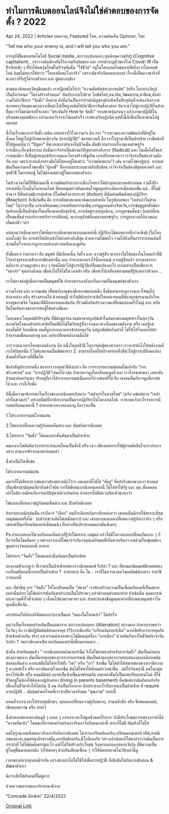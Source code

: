 # ทำไมการดีเบตออนไลน์จึงไม่ใช่คำตอบของการจัดตั้ง ? 2022

Apr 24, 2022 | Articles บทความ, Featured ไทย, ความคิดเห็น Opinion, ไทย





“Tell me who your enemy is, and I will tell you who you are.”

การอุบัติขึ้นของเทคโนโลยี Social media ,สภาวะแปลกแยก,ทุนนิยมความรับรู้ (Cognitive capitalism) , การวางผังเมืองอันไร้ความรับผิดชอบ และ การปรากฏตัวของโรค Covid-19 เป็นปัจจัยหลัก ๆ ที่ทำให้คนรุ่นใหม่ในปัจจุบันนั้น “ใช้ชีวิต” อยู่ในโลกออนไลน์มากเสียยิ่งกว่าโลกออฟไลน์ (ผมไม่อยากใช้คำว่า “โลกเสมือน/โลกจริง” เพราะมันจริงกันคนละแบบ) เรื่องนี้เป็นความจริงที่พวกเราก็รับรู้ได้จากตัวเอง และ ผู้คนรอบข้าง

ตามแนวคิดแบบวัตถุนิยมแล้ว เราปฏิเสธไม่ได้ว่า “ความสัมพันธ์ทางการผลิต” (หรือ โลกทางวัตถุ) เป็นสิ่งกำหนด “โครงสร้างส่วนบน” อันประกอบไปด้วย ไลฟ์สไตล์,แนวคิด,วัฒนธรรม,ค่านิยม,ศิลปะ รวมไปถึงวิธีการ “จัดตั้ง” อีกด้วย ดังนั้นจึงเป็นภารกิจสำคัญของฝ่ายซ้ายในปัจจุบันที่จะต้องวิเคราะห์สภาพทางวัตถุของพวกเราเพื่อนำไปเป็นฐานคิดให้กับวิธีการจัดตั้งองค์กร อันจะนำไปสู่การปฏิวัติในท้ายที่สุด เราไม่สามารถที่จะลอก “พระคัมภีร์ How to จัดตั้ง” จากสหายรุ่นก่อนๆ แล้วเอามาปฏิบัติในบริบทของยุคสมัยเรา แล้วคาดหวังว่าจะได้ผลสำเร็จ เราต้องเรียนรู้อดีต แต่ทั้งนี้ก็เพื่อเป็นสะพานไปสู่อนาคต

ซึ่งในเรื่องของการจัดตั้ง เลนิน เคยกล่าวไว้ใจความว่า คือ การ “รวบรวมเอาความขัดแย้งที่มีอยู่ในสังคม ให้มุ่งไปสู่เป้าหมายเดียวกัน (การปฏิวัติ)” ขยายความก็ คือ เราในฐานะที่เป็นฝ่ายซ้าย เรามีหน้าที่ชี้ให้ผู้คนเห็นว่า “ปัญหา” ที่พวกเขากำลังเจอในชีวิตนั้น มันมีรากมาจากเรื่องของเศรษฐกิจการเมือง,เรื่องเชิงระบบ ดังนั้นเราจึงจำเป็นต้องแก้ปัญหาอย่างถึงราก (Radical) และ ในเมื่อไม่ใช่แค่เราคนเดียว ที่เป็นผู้ทนทุกข์กับระบบและโครงสร้างที่ขูดรีด เอาเปรียบพวกเรา เราจึงจำเป็นต้องร่วมมือกัน และ เพราะระบบดังกล่าวมันไม่ได้คงอยู่ได้เพราะ “ความผิดพลาด”( เช่น ความโง่ของผู้นำ)  หากแต่มันเป็นความจงใจของฝั่ง “ผู้กดขี่” ที่ออกแบบระบบมาสลับซับซ้อน เราจึงจำเป็นต้องมียุทธศาสตร์ และ ยุทธิวิธี ในการต่อสู้ ไม่ใช่ต่างคนต่างสู้ในแบบของตัวเอง

ในห้วงเวลาไม่กี่ปีที่ผ่านมานี้ ความขัดแย้งทางการเมืองไทยเราได้ปะทุออกมาบนท้องถนน รวมไปถึงกระแสที่ถาโถมในโลกออนไลน์ ที่คนหนุ่มสาวหันมาสนใจพูดคุยประเด็นการเมืองมากขึ้น แต่.. ที่ใดมีอำนาจ ที่นั่นย่อมมีการต่อต้าน ที่ใดมีพลังการกระทำ (Action) ที่นั่นย่อมมีพลังของปฏิกิริยา (Reaction) สิ่งที่เกิดขึ้น คือ การกลับมาของแนวคิดแบบล้าหลัง ในรูปแบบของ “เหล้าเก่าในขวดใหม่” ไม่ว่าจะเป็น การเหยียดเพศ,การเหยียดกรรมาชีพ,การดูถูกคนต่างจังหวัด,การเชิดชูบูชาศักดินา (แต่รอบนี้เป็นศักดินาในเครื่องแบบนักธุรกิจ), การเชิดชูระบบทุนนิยม, การบูชาชนชั้นนำ (แต่เปลี่ยนเป็นชนชั้นนำจากประเทศจักรวรรดินิยม), พวกอนุรักษ์นิยมทางเศรษฐกิจ, การบูชาความโอ้อวดและเห็นแก่ตัว ฯลฯ

แน่นอนว่าเมื่อพวกเราได้เห็นการกลับมาของซากเดนเหล่านี้ ปฏิกิริยาโต้ตอบแรกที่เราจะพึงมี (ในโลกออนไลน์) คือ การเข้าไปเถียงเข้าไปด่าอย่างถึงที่สุด ด้วยความไม่พอใจ รวมไปถึงเป็นการระบายแค้นที่สะสมในใจจากการถูกระบบดังกล่าวกดทับและขูดรีด

ทั้งนี้เพราะว่าพวกเรา คือ มนุษย์ ที่มีเลือดเนื้อ,จิตใจ และ ความรู้สึก พวกเราไม่ใช่สมองในโหลแก้วที่มีไว้บรรจุตรรกะหลักการเพียงเท่านั้น และ ถ้าหากพวกเราไร้ซึ่งอารมณ์ ความรู้สึกแล้ว บรรดาตรรกะ หลักการ ความถูกต้อง ต่าง ๆ ย่อมไม่นำไปสู่การปฏิวัติเปลี่ยนแปลงอะไร หากแต่จะเป็นเพียงการ “ท่องจำ” ทุนทางสังคม เพื่อนำไปใช้โม้ในวงเหล้า หรือ เพื่อนำไปเหยียดหยามคนที่รู้น้อยกว่าตัวเอง ..

เราไม่อาจต่อสู้เพื่อความเป็นมนุษย์ได้ ถ้าหากเราเองยังละทิ้งความเป็นมนุษย์ของตัวเอง

ความโกรธ และ ความแค้น เป็นพลังงานของศักยภาพแบบหนึ่ง ซึ่งมันสามารถถูกวางแนวให้พุ่งไปทำลายล้าง หรือ สร้างสรรค์ได้ ด้วยเหตุนี้ ทำให้มีฝ่ายประชาธิปไตยหลายคนที่ต้องทุกข์ทรมานกับโรคทางสุขภาพจิต ในขณะที่มีอีกหลายคนเช่นกัน ที่ร่วมมือกันสร้างความเปลี่ยนแปลงครั้งใหญ่ และ หยัดยืนในเส้นทางของการต่อสู้ได้อย่างมั่นคง

โดยเฉพาะในยุคสมัยปัจจุบัน ที่มีข้อมูลจำนวนมหาศาลถูกยัดเข้าในสมองของมนุษย์เราในทุกๆวัน สภาพจิตใจของฝ่ายประชาธิปไตยที่ยังไม่ได้เรียนรู้ที่จะวางแนวทางไหลของพลังงาน หรือ เคยรู้แต่หลงลืมไป จึงเหมือน คนที่ถูกกรอกอาหารเข้าปากทุกวัน แต่ถูกมัดติดกับเก้าอี้ ไม่ให้ได้วิ่งออกไปทำกิจกรรมเพื่อเผาผลาญ และ แปรเปลี่ยนพลังงานนั้นได้

การวางแนวทางไหลของพลังงาน คือ หนึ่งในยุทธิวิธี ในการต่อสู้ของพวกเรา เราจะทำยังไงให้พลังงานที่เราได้รับมานั้น 1.ไม่สะสมจนเป็นพิษแก่เรา 2. สามารถไหลไปสร้างสรรค์สิ่งที่นำไปสู่การเปลี่ยนแปลงสังคมไปในทางที่ดีขึ้นได้

ข้อสำคัญประการหนึ่ง ของการวางยุทธวิธีดังกล่าว คือ การระบายอารมณ์ย่อมไม่เท่ากับ “การสร้างสรรค์” และ “การปฏิวัติ”เสมอไป เช่น ถ้าหากเราถูกใครสักคนบูลลี่ และ เราโกรธเขามาก เลยกลับบ้านมาต่อยกำแพง จริงอยู่ที่เราได้ระบายอารมณ์นั้นออกไป แต่ผลที่ได้ คือ เขาคนนั้นก็อาจบูลลี่เราต่อไป และ เราก็เจ็บมือ

ทีนี้เมื่อเรามาพิจารณาในเรื่องของการดีเบตทกับพวก “เหล้าเก่าในขวดใหม่” (หรือ แม้แต่พวก “เหล้าเก่าในขวดเก่า” อย่างสลิ่ม)ที่กำลังระบาดเป็นแรงปฏิกิริยาในโลกออนไลน์  เราคาดหวังอะไรจากการดีเบตทกับคนเหล่านี้ ? ถ้าหากพวกเราลองเดาดู ก็อาจจะเป็น

1.ได้ระบายอารมณ์โกรธแค้น

2.ได้แลกเปลี่ยนความรู้กับคนเห็นต่าง และ อัพสกิลการดีเบตท

3.ได้ทำการ “จัดตั้ง” ให้คนเหล่านั้นหันมาเป็นฝ่ายซ้าย

ผมเองจะไม่ตัดสินว่าการกระทำแบบไหนเป็นสิ่งดี หรือ เลว เพียงแค่อยากให้ผู้อ่านตัดสินใจกระทำบางอย่าง ผ่านการพิจารณามาก่อนแล้ว

ซึ่งถ้าเป็นไปเพื่อข้อ



ได้ระบายอารมณ์แค้น



ผมว่าก็ไม่เสียหาย แต่แค่เราต้องตระหนักไว้ว่า คนเหล่านี้ไม่ใช่ “ศัตรู” ที่แท้จริงของพวกเรา หากแต่เป็นเพียงสามัญชนที่กำลังเข้าใจผิด การได้ชัยชนะเหนือคนเหล่านี้ ไม่ได้ทำให้รัฐ และ ทุน สั่นคลอนเท่าใดนัก เหมือนกับการแก้ปัญหาปลวกกินบ้าน ด้วยการไล่ตีปลวกทีละตัวมากกว่า



ได้แลกเปลี่ยนความรู้กับคนเห็นต่าง และ ฝึกสกิลดีเบตท



ถ้าเราตระหนักเช่นนั้น เราก็ควร “เลือก” คนที่จะดีเบทกับเราสักหน่อยว่า เขาคนนั้นมีการใช้ตรรกะที่สมเหตุสมผลหรือไม่   (แม้ว่าเขาจะคิดไม่เหมือนเรา) และ เขาอยากมาแลกเปลี่ยนความรู้กับเราจริง ๆ หรือ เขาแค่เป็นเกรียนอินเทอร์เน็ตคนนึง ที่อยากปั่นประสาทคนเอามันส์เฉยๆ

Ps.ถ้าหากสหายได้เจอกับคนเห็นต่างที่รู้จักใช้ตรรกะ เหตุผล แล้วได้มีโอกาสแลกเปลี่ยนกันเยอะ ๆ ก็ถือว่าเป็นโชคดีมาก ๆ เพราะเราเองก็ไม่ควรจำกัดวงคุยแค่กับคนที่เห็นด้วยกับเรา แต่ส่วนใหญ่ผมต้องพูดตรงๆว่าคนแบบนี้ หายาก



ได้ทำการ “จัดตั้ง” ให้คนเหล่านั้นหันมาเป็นฝ่ายซ้าย



ลองถามตัวเองดูว่า ที่เรามาเป็นฝ่ายซ้ายเพราะเราดีเบตทแพ้ รึเปล่า ? และ ที่ผ่านมามีคนแพ้ดีเบตทของเรากี่คนที่ตอนนี้กลายเป็นฝ่ายซ้าย ?  ถ้าคำตอบ คือ ไม่ .. เราก็ไม่ควรคาดหวังผลลัพธ์ดังกล่าว จากวิธีการแบบนี้

และ ที่สำคัญ การ “จัดตั้ง” ให้ใครสักคนเป็น “สหาย” เราต้องสร้างความเป็นเพื่อนกับคนที่เป็นสหายเหล่านั้นด้วย ไม่ใช่แค่การนัดกันมาทำงานเป็นโปรเจคๆ แล้วต่างคนต่างแยกย้าย ถ้าเช่นนั้น อุดมการณ์และความตั้งใจก็จะค่อย ๆ เลือนไปตามกาลเวลา และ สายธารแห่งข้อมูลมหาศาลที่ผ่านตามนุษย์เราในทุกเมื่อเชื่อวัน..

อย่าปล่อยให้อัลกอริทึมหลอกว่าเราเป็นแค่ “สมองในโหลแก้ว” ได้สำเร็จ

ผมว่าเป็นเรื่องตลกร้ายอันเป็นผลมาจาก สภาวะแปลกแยก (Alienation) อย่างมาก ถ้าหากเราพบว่าในวันๆ นึง เรามีปฏิสัมพันธ์ด้านการคุย (?)การเมืองกับ “เกรียนอินเทอร์เน็ต” มากเสียยิ่งกว่าการคุยกับฝ่ายซ้ายด้วยกัน จริงๆ แล้วเราแค่เหงาเพราะไม่มีคนคุยเรื่อง “การเมือง” ด้วยกันกับเราในชีวิตประจำวันรึเปล่า ? จนเราต้องมาเสียเวลากับคนเหล่านี้เพื่อคลายเหงา ..

ดังนั้น สำหรับผมแล้ว “ การดีเบตทบนอินเทอร์เน็ต จึงไม่ใช่คำตอบสำหรับการจัดตั้ง” มันเป็นคำตอบของความเหงา มันเป็นคำตอบของการระบายอารมณ์ มันเป็นคำตอบของการตอบสนองแบบเฉียบพลันต่อคนเห็นต่าง หากแต่มันไม่ได้ทำให้ทั้ง “เขา” หรือ “เรา” ซ้ายขึ้น ไม่ได้ทำให้สหายของพวกเรามีความรู้ ความเข้าใจ หรือ แรงบันดาลใจมากขึ้น มันไม่ได้ทำให้สังคมก้าวหน้าขึ้น ..ต่อให้วันพรุ่งนี้ คนในกลุ่มสภาโรดิเซีย หรือ แมนมินิสต์ กลายเป็นซ้ายขึ้นมาพร้อมกัน คนเหล่านั้นก็เป็นแค่เกรียนออนไลน์ ที่ใช้ชีวิตอยู่ในห้องใต้ดินของผู้ปกครอง (living in parents basement) ที่แม้แต่การนัดกินเหล้ากับเพื่อนในชีวิตจริงให้ได้เกิน 3 คน ยังเป็นเรื่องยาก นับประสาอะไรกับการมาเป็นฝ่ายซ้าย ที่ require ภาคปฏิบัติ .. มันคุ้มค่าแค่ไหนที่เราจะเสียเวลากับคน “คุณภาพ” เหล่านี้

แทนที่จะเอาเวลาไปทำกลุ่มศึกษา, คุยแลกเปลี่ยนความรู้กับสหาย, อ่านหนังสือ หรือ ฟังพอดแคสต์, เขียนบทความ หรือ บทกวี

ซึ่งถ้าหากสหายลองคิดดูดี ๆ เผลอ ๆ การเอาเวลาไปดูหนังตลกไร้สาระ ยังมีประโยชน์กว่าเพราะเรายังได้ “ความบันเทิง” ในขณะที่การมาคร่ำเคร่งเอาจริงเอาจังกับคนเหล่านี้ สาระก็ไม่มี บันเทิงก็ไม่ได้

ผมในฐานะคนที่เคยเอาจริงเอาจังกับการดีเบตท ไม่ว่าจะเกรียนลิเบอรัล,เกรียนคอนเซอร์เวทีฟ,ศาสนิกชนงมงาย,มนุษย์ลุงป้าชาวสลิ่ม,คลาสิคลิเบอรัล,นีโอลิเบอรัล ฯลฯ แล้วต่อมาก็ได้ตาสว่างว่ามันเป็นการกระทำที่ ไม่ได้ผิดศีลธรรมอะไร แต่ก็ไม่ได้สร้างประโยชน์ จึงอยากมาบอกสหายวัยรุ่น ที่มีความเป็นผู้ใหญ่ขึ้นมาหน่อยนึง ว่าให้ค่อยๆ ช่วยกันเตือนเพื่อน ๆ ว่าให้คิดทบทวนในวิถีเหล่านี้ดู

เวลาของสหายทุกคนมีจำกัด อย่างน้อยถ้าไม่ได้ใช้ไปเพื่อการปฏิวัติ ก็เสียมันให้กับการพักผ่อน & พัฒนาตัวเอง

ดีกว่าเสียให้กับคนที่ไม่คู่ควร

ด้วยความเคารพและปรารถนาดีจาก

“Comrade Sinkin” 22/4/2022



[Original Link](https://www.dindeng.com/debate-2022/)